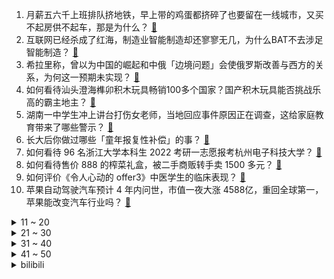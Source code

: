 1. 月薪五六千上班排队挤地铁，早上带的鸡蛋都挤碎了也要留在一线城市，又买不起房供不起车，那是为什么？ [:link:](https://www.zhihu.com/question/499416105)
2. 互联网已经杀成了红海，制造业智能制造却还寥寥无几，为什么BAT不去涉足智能制造？ [:link:](https://www.zhihu.com/question/278732236)
3. 希拉里称，曾以为中国的崛起和中俄「边境问题」会使俄罗斯改善与西方的关系，为何这一预期未实现？ [:link:](https://www.zhihu.com/question/500161555)
4. 如何看待汕头澄海榫卯积木玩具畅销100多个国家？国产积木玩具能否挑战乐高的霸主地主？ [:link:](https://www.zhihu.com/question/499548876)
5. 湖南一中学生冲上讲台打伤女老师，当地回应事件原因正在调查，这给家庭教育带来了哪些警示？ [:link:](https://www.zhihu.com/question/500115565)
6. 长大后你做过哪些「童年报复性补偿」的事？ [:link:](https://www.zhihu.com/question/476031896)
7. 如何看待 96 名浙江大学本科生 2022 考研一志愿报考杭州电子科技大学？ [:link:](https://www.zhihu.com/question/498769484)
8. 如何看待售价 888 的榨菜礼盒，被二手商贩转手卖 1500 多元？ [:link:](https://www.zhihu.com/question/499869904)
9. 如何评价《令人心动的 offer3》中医学生的临床表现？ [:link:](https://www.zhihu.com/question/497775378)
10. 苹果自动驾驶汽车预计 4 年内问世，市值一夜大涨 4588 ​亿，重回全球第一，苹果能改变汽车行业吗？ [:link:](https://www.zhihu.com/question/499971964)
<details>
<summary>11 ~ 20</summary>

11. 吉林越狱重刑犯已逃脱一个月，东北多地再发公告奖金提至 70 万，目前当地搜捕情况如何？悬赏金额如何定？ [:link:](https://www.zhihu.com/question/499792005)
12. 中美元首视频会晤中拜登称不支持「台独」，白宫新闻公报为什么不明说？ [:link:](https://www.zhihu.com/question/499877344)
13. 成都将为 13-14 岁在校女孩普遍接种HPV疫苗，每人补助 600 元，此举有哪些意义？ [:link:](https://www.zhihu.com/question/499889033)
14. 假如我 LOL 是个操作怪物，不会出现任何操作失误，但意识拉垮，能铸成什么样的成就？ [:link:](https://www.zhihu.com/question/497089900)
15. 2022考研数学会不会是史上最难的一年? [:link:](https://www.zhihu.com/question/447021444)
16. 家里穷要不要因为港校承诺的全额奖学金而放弃清北复交呢? [:link:](https://www.zhihu.com/question/499150254)
17. 如何评价《一年一度喜剧大赛》第六期？ [:link:](https://www.zhihu.com/question/500143036)
18. 如何以「你只不过是个替身」为开头写一个小说？ [:link:](https://www.zhihu.com/question/486159395)
19. 如何看待拳头发布的单机 RPG《破败王者：英雄联盟传奇》？ [:link:](https://www.zhihu.com/question/428261927)
20. 为什么在家吃火锅没有店里香？ [:link:](https://www.zhihu.com/question/396301810)
</details>
<details>
<summary>21 ~ 30</summary>

21. 《掌中之物》中女主选择生下孩子的内在原因是什么？ [:link:](https://www.zhihu.com/question/438676755)
22. 有没有关于姐弟恋的小说推荐呢？ [:link:](https://www.zhihu.com/question/374357407)
23. 中消协点名欧莱雅、薇诺娜虚假发货，物流不更新，客服机器人无法沟通，两品牌或将受到哪些处罚？ [:link:](https://www.zhihu.com/question/499792262)
24. 浪潮集团内部通报「加班标语」一事，系员工未经部门负责人审核布设，如何看待这一回应？ [:link:](https://www.zhihu.com/question/499886595)
25. 如何评价 2021 年 11 月 18 日苹果推送的 iOS 15.1.1 正式版？有哪些升级与变化？ [:link:](https://www.zhihu.com/question/499712180)
26. 如何评价《令人心动的 offer》第三季第二期（下）？ [:link:](https://www.zhihu.com/question/499648039)
27. 假如安陵容长得和纯元一模一样，其他条件不变，故事会如何发展？ [:link:](https://www.zhihu.com/question/491462920)
28. 《遮天》里出现了多少个大帝？ 谁最厉害？ [:link:](https://www.zhihu.com/question/354425054)
29. 是不是有时候努力真的没有用? [:link:](https://www.zhihu.com/question/498943316)
30. 明年毕业的在校应届生，找了几个觉得还行的工作，但在网上一搜 90% 以上都是对公司差评，我该怎么办？ [:link:](https://www.zhihu.com/question/498950804)
</details>
<details>
<summary>31 ~ 40</summary>

31. 学法的女生有多可怕？ [:link:](https://www.zhihu.com/question/274693523)
32. 国美「通报员工摸鱼事件」后，网易云音乐上线「摸鱼计算器」，如何评价这一功能？你觉得上班听歌算摸鱼吗？ [:link:](https://www.zhihu.com/question/499791381)
33. 如何评价犯罪话题电影《门锁》？ [:link:](https://www.zhihu.com/question/499058239)
34. 初中生想花一千七买一双鞋子奢侈吗？ [:link:](https://www.zhihu.com/question/498939196)
35. 重庆一员工起诉公司，以钉钉考勤记录主张加班费被判「证据不足」终审败诉，从法律角度如何解读这一判决？ [:link:](https://www.zhihu.com/question/499807313)
36. 万科内部发文称「节衣缩食，花小钱办大事，打造战时氛围」，目前企业情况如何？ [:link:](https://www.zhihu.com/question/499714457)
37. 年轻人裸辞是不是真的不好？ [:link:](https://www.zhihu.com/question/499447093)
38. 真有复习一个月考研成功的例子吗？ [:link:](https://www.zhihu.com/question/356918038)
39. 你们说这个社会需要学历还是能力？ [:link:](https://www.zhihu.com/question/496963656)
40. 与 iPhone 13 相比，iPhone 13 Pro 高刷明显吗？正常人感觉明显吗？ [:link:](https://www.zhihu.com/question/489232684)
</details>
<details>
<summary>41 ~ 50</summary>

41. 雅思一对一1200一小时和300一小时的课程有什么区别？ [:link:](https://www.zhihu.com/question/59785170)
42. 东北人的家里，真的有「东北大花布」吗？「东北大花布」的设计来源是哪里？ [:link:](https://www.zhihu.com/question/499558430)
43. 大众 CEO 警告员工「不赶上特斯拉就会丢饭碗」，此言论释放了哪些信息？ [:link:](https://www.zhihu.com/question/496742679)
44. 如何看待中山大学在 97 周年校庆，不征集校友意见更换校徽，由绿色改为红色？ [:link:](https://www.zhihu.com/question/499178449)
45. 你买食品时会或有意或无意地看成分表吗？ [:link:](https://www.zhihu.com/question/355691966)
46. 如何看待上海长宁教育局回应中小学问卷涉自杀准备情况称「对问卷内容审核把关不严，将进一步调查处理」？ [:link:](https://www.zhihu.com/question/500001440)
47. 如何看待 2022 届毕业生期待大厂年薪至少 20 万，老员工面对薪资倒挂？ [:link:](https://www.zhihu.com/question/499868511)
48. 如何评价国产独立游戏《光明记忆：无限》，能称为国产游戏之光吗？ [:link:](https://www.zhihu.com/question/498412739)
49. 如何评价《一人之下》漫画最新 553（587）话？ [:link:](https://www.zhihu.com/question/499934823)
50. 如何看待广州 41 岁女子遭丈夫催生二胎不生就离婚？高龄产妇生育需要注意哪些事宜？ [:link:](https://www.zhihu.com/question/499950359)
</details><details>
<summary>bilibili</summary>

1. 史上最离谱随机挑战！他们终于回家吃饭了！【番外篇】 [:link:](//www.bilibili.com/video/BV1EU4y1u7tH)
2. 零元购视频男主 King Vader 来了！ [:link:](//www.bilibili.com/video/BV1Qr4y1r7DD)
3. 外国消防员：早知道中国消防员这样，我就不来了 [:link:](//www.bilibili.com/video/BV1QU4y1M7aq)
4. 全网高校浴室扣费最快挑战！ [:link:](//www.bilibili.com/video/BV1CQ4y1U7kA)
5. 前方高能！《孤勇者》女声版 超A燃炸！！ [:link:](//www.bilibili.com/video/BV1dS4y197kY)
6. 【爆肝十天！】S 1 1 总 决 赛 删 减 画 面 [:link:](//www.bilibili.com/video/BV1Uh411x7up)
7. 狗是谁？ [:link:](//www.bilibili.com/video/BV13b4y1b7ca)
8. 9个妓女，一部上世纪豆瓣8.8分电影，告诉你为什么绝对不能嫖娼合法化！【洞察社会系列59】 [:link:](//www.bilibili.com/video/BV1PL411g7eW)
9. 《原神》长安姑娘「醉酒当歌，思故人」 [:link:](//www.bilibili.com/video/BV1iS4y197kh)
10. 谁 是 喝 奶 王（原创rap） [:link:](//www.bilibili.com/video/BV11P4y1G7qD)
<details>
<summary>11 ~ 20</summary>

11. 这两天爆火“喜鹊劫烟＂完整版本 [:link:](//www.bilibili.com/video/BV1wg411T7MM)
12. 51集三体影视化全集 330分钟超长大合集【科幻视界/三体电影】 [:link:](//www.bilibili.com/video/BV17L411g7JQ)
13. 花4000块找人做了一堆BUG的游戏？ [:link:](//www.bilibili.com/video/BV1VP4y1L7nD)
14. 步兵巅峰！全是军官的部队，老A！《士兵突击》P7 [:link:](//www.bilibili.com/video/BV1X34y1d7WK)
15. 谁要跟墨索里尼合影？【硬核狠人16】 [:link:](//www.bilibili.com/video/BV1SR4y1t7jB)
16. 我和俄罗斯女友结婚啦！ [:link:](//www.bilibili.com/video/BV1L44y1v7Hy)
17. 承包了半个娱乐圈的路边摊，竟然只要十块钱？【就得这么晚ep-03耳光馄饨】 [:link:](//www.bilibili.com/video/BV1fT4y197kJ)
18. 天津名吃：本以为只是个普通鸡蛋，戳开的瞬间我愣住了！ [:link:](//www.bilibili.com/video/BV1Gg411T73o)
19. 一天喂我女儿一整桶奶粉，我背着娃，是不想让娃死太早 [:link:](//www.bilibili.com/video/BV1Rb4y1t7Lz)
20. 当代大学生论文现状 [:link:](//www.bilibili.com/video/BV1of4y1T7gw)
</details>
<details>
<summary>21 ~ 30</summary>

21. 恐 怖 游 轮 [:link:](//www.bilibili.com/video/BV17Y411x7AY)
22. 离大谱！这玩意看得我一愣一愣得【阅片无数Ⅱ 27】 [:link:](//www.bilibili.com/video/BV1CL411u7hv)
23. 超长寿24岁猫猫！能吃能睡从不生病准备成精！（蹭蹭大家的福气，希望雪儿一直健康！） [:link:](//www.bilibili.com/video/BV1q34y1d7w6)
24. 华农兄弟：最近搞脐橙比较辛苦，邀兄弟来宰猪，给大家做顿好吃的 [:link:](//www.bilibili.com/video/BV19r4y1r74s)
25. 网友曝光湖南某工地偷工减料行为，被人现场威胁：你出不了衡阳 [:link:](//www.bilibili.com/video/BV1rv411M7TB)
26. 【warma爆炸电台】我做过的荒唐事【第十期】 [:link:](//www.bilibili.com/video/BV1u44y1v7Ks)
27. 谁说这是魔法？这是科学！ [:link:](//www.bilibili.com/video/BV1Lg411T7iK)
28. 小伙不远万里来到拉萨，竟然就只为了吃一顿火锅？ [:link:](//www.bilibili.com/video/BV1g34y1d7Dw)
29. 上午兄弟招待我吃杀猪菜，下午用兄弟家的脐橙做珊瑚鱼给大家尝尝 [:link:](//www.bilibili.com/video/BV1zR4y1t78s)
30. 竞技的魅力就在于不放过每一次疯狂操作的可能，韩 服 王 者 就 这？#90 [:link:](//www.bilibili.com/video/BV15f4y1M7qm)
</details>
<details>
<summary>31 ~ 40</summary>

31. 我好不容易笑你一次！你却让我输得这么彻底！【哥谭噩梦】 [:link:](//www.bilibili.com/video/BV1tq4y1u7g3)
32. 【时代少年团】《这福气给你要不要》之饭前运动会 [:link:](//www.bilibili.com/video/BV13r4y1y7AE)
33. 【半佛】关于丁克的选择与挣扎 [:link:](//www.bilibili.com/video/BV18U4y1u7yx)
34. 森林消防员雪地负重拉练啃冻牛奶充饥 [:link:](//www.bilibili.com/video/BV11Y411x7Am)
35. 【特效向】三 国 第 一 猛 将 [:link:](//www.bilibili.com/video/BV1jr4y1k75T)
36. 花了一年，我用Unity3D做了些什么呢？ [:link:](//www.bilibili.com/video/BV11Y411x743)
37. 敬汉卿和小文哥一起干和牛！ [:link:](//www.bilibili.com/video/BV1dS4y1d7aS)
38. 检讨书的天花板，语文老师说这篇文章太风骚了，我读不出口！ [:link:](//www.bilibili.com/video/BV1wh41147oa)
39. 这才是《孤勇者》原版MV [:link:](//www.bilibili.com/video/BV15R4y1t7L9)
40. 这就是第九艺术，把我从头“骗”到尾 [:link:](//www.bilibili.com/video/BV1EY411x7AS)
</details>
<details>
<summary>41 ~ 50</summary>

41. 又是这两个男生，把一个普通学妹变成了天花板 [:link:](//www.bilibili.com/video/BV1ZY411x7nV)
42. 被国货的团结给整破防了 [:link:](//www.bilibili.com/video/BV1BQ4y1U7kK)
43. 四首感动世界的万人大合唱，旋律一响让人泪目，送给身处低谷的你 [:link:](//www.bilibili.com/video/BV1KL411g74R)
44. 【原神手书】大家一起《猫中毒》！！ [:link:](//www.bilibili.com/video/BV1VF411h7wW)
45. 【啊粥】人民的名义11：国家如果不反腐会怎么样？ [:link:](//www.bilibili.com/video/BV1Xr4y1r783)
46. 你离爆款新闻就差一个标题️ [:link:](//www.bilibili.com/video/BV1P44y1v7nM)
47. 上去过一次 就不想下来了 [:link:](//www.bilibili.com/video/BV1vU4y1M7Co)
48. 那些打不败你的，终将让你更强大 [:link:](//www.bilibili.com/video/BV1HP4y157o3)
49. “小猫咪不可以打架！” [:link:](//www.bilibili.com/video/BV1G44y1v7hm)
50. 哥 谭 辅 导 [:link:](//www.bilibili.com/video/BV1cr4y1k78m)
</details>
<details>
<summary>51 ~ 60</summary>

51. 这些生活小技巧，真的有用吗？ [:link:](//www.bilibili.com/video/BV1Lb4y1b78N)
52. 今天，去个神秘地方，喝酒。 [:link:](//www.bilibili.com/video/BV1r3411t7bx)
53. 家里有狗看不了这种，警犬强迫游泳训练 [:link:](//www.bilibili.com/video/BV1nS4y197UX)
54. 影史首次！《蜘蛛侠：英雄无归》曝“命运之战”预告 蜘蛛侠五大宿敌集结登场 [:link:](//www.bilibili.com/video/BV1Mg411T7FE)
55. 爆笑视频之日子越来越有判头了 [:link:](//www.bilibili.com/video/BV1Gq4y167Tu)
56. 《斛珠夫人》就是烂剧烂剧烂剧烂剧！！！ [:link:](//www.bilibili.com/video/BV15r4y1k7NA)
57. 《原神》小剧场——「蒙德茶会」第四期 [:link:](//www.bilibili.com/video/BV1Mq4y1g7wE)
58. 疯狂暗示三虫同框！《蜘蛛侠3》第二支预告解析 [:link:](//www.bilibili.com/video/BV1Hh4114781)
59. 吓成这样是从鬼门关走出来的 [:link:](//www.bilibili.com/video/BV1MT4y1R7D2)
60. 连线EDG：世界冠军激动人心，更需理性庆祝 [:link:](//www.bilibili.com/video/BV16v411M7ZA)
</details>
<details>
<summary>61 ~ 70</summary>

61. 全网高校浴室扣费最快挑战！（没有之一） [:link:](//www.bilibili.com/video/BV1hF411h7dm)
62. 不要看太多赶海视频......... [:link:](//www.bilibili.com/video/BV1344y1v76a)
63. b 站 最 自 由 双 节 棍 [:link:](//www.bilibili.com/video/BV1eY411x7an)
64. 【花瓶手书】钢铁直男 你是我心中唯一的选择～ [:link:](//www.bilibili.com/video/BV14b4y1b78C)
65. 【仪态对比2】《嘉南传》的鞠婧祎为什么完全不像郡主？古装美女仪态大赏 [:link:](//www.bilibili.com/video/BV1pF411h7HZ)
66. 劝学之“东北电炮儿” [:link:](//www.bilibili.com/video/BV19L411T7qM)
67. "假如我生活在前苏联，我能玩什么电子游戏？" [:link:](//www.bilibili.com/video/BV1Bb4y1t7y3)
68. 日语0-N1全套教程！B站最完整合集，学会省10万学费！求求三连了！ [:link:](//www.bilibili.com/video/BV16S4y1d7rb)
69. 新小子隔壁甘蔗汁，打包回家吃火鸡面！ [:link:](//www.bilibili.com/video/BV19g411P7Tx)
70. 男子穿女装躲女厕偷拍，热心小伙仗义出手 [:link:](//www.bilibili.com/video/BV1v3411876f)
</details>
<details>
<summary>71 ~ 80</summary>

71. 叉 叉 侠 [:link:](//www.bilibili.com/video/BV1ZS4y1d7uL)
72. 【罗翔】张三造谣李四出轨，算诬告陷害罪吗？ [:link:](//www.bilibili.com/video/BV15U4y1g7g6)
73. 所有女生都给我听好了 [:link:](//www.bilibili.com/video/BV17q4y1g7Kv)
74. 有人说我的声音像siri😂英语配音苹果广告 [:link:](//www.bilibili.com/video/BV1rS4y1d7vc)
75. FPX.Tian 断开连接 感谢相伴 祝未来一切顺利 [:link:](//www.bilibili.com/video/BV15r4y1k7JG)
76. 撒贝宁回归《今日说法》 网友：我的青春回来了！ [:link:](//www.bilibili.com/video/BV1xf4y1M7PW)
77. 网络热门爆款鉴定17 [:link:](//www.bilibili.com/video/BV1RF411h7TU)
78. “你没有那么多的观众，不妨大胆一点生活” [:link:](//www.bilibili.com/video/BV1zL411u7yE)
79. 买了一个徽章机！太好玩了！可以自己做徽章！ [:link:](//www.bilibili.com/video/BV16P4y157PV)
80. 东 北 女 仆【vrchat】 [:link:](//www.bilibili.com/video/BV1RL4y1v7z5)
</details>
<details>
<summary>81 ~ 90</summary>

81. 因为嗓子咳哑了所以我斗胆尝试了一下… [:link:](//www.bilibili.com/video/BV14Y411x7Jk)
82. 为君翻作「琵琶行」 [:link:](//www.bilibili.com/video/BV1uT4y1R7ca)
83. 《黑西游：无间》 [:link:](//www.bilibili.com/video/BV1E34y1d7qt)
84. 金蝉竟然改变了王者的机制！！！ [:link:](//www.bilibili.com/video/BV1Hq4y167Lh)
85. 【lol手游】老诺手就该这么玩！ [:link:](//www.bilibili.com/video/BV1D44y1a7CQ)
86. 快递丢件、损坏一提赔偿就踢皮球？进来学招！ [:link:](//www.bilibili.com/video/BV1YR4y1t79J)
87. 将牛肉发挥到极致，汤汁浇下的那刻，这才是“康师傅”！丨红烧牛肉 [:link:](//www.bilibili.com/video/BV1QR4y1t7Ku)
88. FBI ！open the door！ [:link:](//www.bilibili.com/video/BV1nb4y1t7eV)
89. 细读经典：豆瓣9.2神作，一个消亡国家的史诗 [:link:](//www.bilibili.com/video/BV17g411T7uL)
90. 便利店干饭, 赶时间那就随便吃一点点点~美食探店/无广试吃员 [:link:](//www.bilibili.com/video/BV1SY411x7iG)
</details>
<details>
<summary>91 ~ 100</summary>

91. 【口诀歌】一首歌搞定中特帽子题【考研政治】 [:link:](//www.bilibili.com/video/BV1XS4y197Ne)
92. 第一次来，没什么才艺，给大家表演个变脸吧... [:link:](//www.bilibili.com/video/BV1cq4y1r7sV)
93. 制服的四种打开方式 [:link:](//www.bilibili.com/video/BV1yb4y1t7J9)
94. 【4k】真 人 版 生 化 危 机 8 [:link:](//www.bilibili.com/video/BV1kL4y1v7SS)
95. 导 辅 导 [:link:](//www.bilibili.com/video/BV1ug411T71V)
96. #搞笑视频 [:link:](//www.bilibili.com/video/BV13q4y167Sb)
97. 男人，我真的把握不住 [:link:](//www.bilibili.com/video/BV1RQ4y1m7NZ)
98. 【生人勿进】在殡仪馆工作是种怎样的体验？月入几万是真的吗？ [:link:](//www.bilibili.com/video/BV1wf4y1M7xi)
99. 【原神】当派蒙入驻尘歌壶 ! [:link:](//www.bilibili.com/video/BV1LL4y1i7ik)
100. 电竞冥场面：新英雄金蝉搭配钟馗真的绝了！笑飞我了 [:link:](//www.bilibili.com/video/BV17Y411x7Hi)
</details></details>